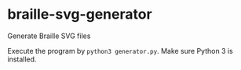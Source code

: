 # braille-svg-generator

Generate Braille SVG files

Execute the program by `python3 generator.py`. Make sure Python 3 is installed.
